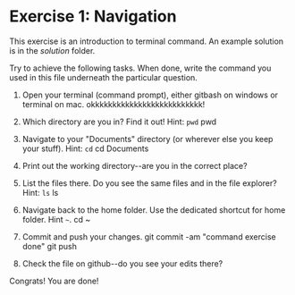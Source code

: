 # Exercise 1: Navigation

This exercise is an introduction to terminal command.
An example solution is in the _solution_ folder.

Try to achieve the following tasks.  When done, write the command you
used in this file underneath the particular question.

1. Open your terminal (command prompt), either gitbash on windows or
   terminal on mac.
   okkkkkkkkkkkkkkkkkkkkkkkkkk!
2. Which directory are you in?  Find it out!  Hint: `pwd`
pwd
3. Navigate to your "Documents" directory (or wherever else you keep
   your stuff).  Hint: `cd`
   cd Documents
4. Print out the working directory--are you in the correct place?

5. List the files there.  Do you see the same files and in the file
   explorer?  Hint: `ls`
ls
6. Navigate back to the home folder.  Use the dedicated shortcut for
   home folder.  Hint `~`.
cd ~
7. Commit and push your changes.
git commit -am "command exercise done"
git push
8. Check the file on github--do you see your edits there?

Congrats!  You are done!
